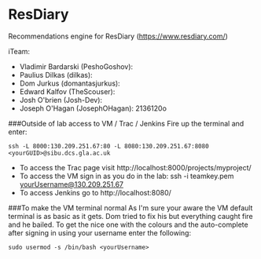 # ResDiary
Recommendations engine for ResDiary (https://www.resdiary.com/)

iTeam:
- Vladimir Bardarski (PeshoGoshov): 
- Paulius Dilkas (dilkas):
- Dom Jurkus (domantasjurkus):
- Edward Kalfov (TheScouser):
- Josh O'brien (Josh-Dev): 
- Joseph O'Hagan (JosephOHagan): 2136120o 

###Outside of lab access to VM / Trac / Jenkins
Fire up the terminal and enter:
``` 
ssh -L 8000:130.209.251.67:80 -L 8080:130.209.251.67:8080 <yourGUID>@sibu.dcs.gla.ac.uk
```
- To access the Trac page visit http://localhost:8000/projects/myproject/
- To access the VM sign in as you do in the lab: ssh -i teamkey.pem yourUsername@130.209.251.67
- To access Jenkins go to http://localhost:8080/

###To make the VM terminal normal
As I'm sure your aware the VM default terminal is as basic as it gets.
Dom tried to fix his but everything caught fire and he bailed.
To get the nice one with the colours and the auto-complete after signing in using your username enter the following:
```
sudo usermod -s /bin/bash <yourUsername>
```
